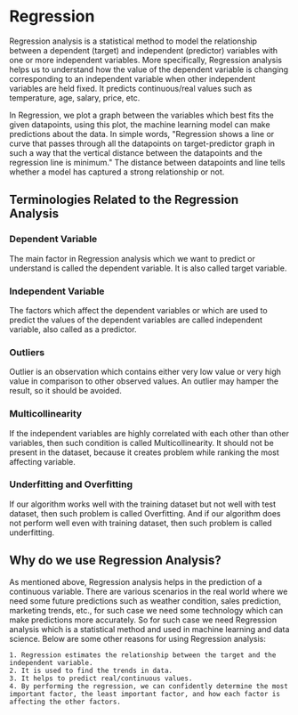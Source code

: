 # Regression

Regression analysis is a statistical method to model the relationship between a dependent (target) and independent (predictor) variables with one or more independent variables. More specifically, Regression analysis helps us to understand how the value of the dependent variable is changing corresponding to an independent variable when other independent variables are held fixed. It predicts continuous/real values such as temperature, age, salary, price, etc.

In Regression, we plot a graph between the variables which best fits the given datapoints, using this plot, the machine learning model can make predictions about the data. In simple words, "Regression shows a line or curve that passes through all the datapoints on target-predictor graph in such a way that the vertical distance between the datapoints and the regression line is minimum." The distance between datapoints and line tells whether a model has captured a strong relationship or not.

## Terminologies Related to the Regression Analysis

### Dependent Variable
The main factor in Regression analysis which we want to predict or understand is called the dependent variable. It is also called target variable.

### Independent Variable
The factors which affect the dependent variables or which are used to predict the values of the dependent variables are called independent variable, also called as a predictor.

### Outliers
Outlier is an observation which contains either very low value or very high value in comparison to other observed values. An outlier may hamper the result, so it should be avoided.

### Multicollinearity
If the independent variables are highly correlated with each other than other variables, then such condition is called Multicollinearity. It should not be present in the dataset, because it creates problem while ranking the most affecting variable.

### Underfitting and Overfitting
If our algorithm works well with the training dataset but not well with test dataset, then such problem is called Overfitting. And if our algorithm does not perform well even with training dataset, then such problem is called underfitting.

## Why do we use Regression Analysis?

As mentioned above, Regression analysis helps in the prediction of a continuous variable. There are various scenarios in the real world where we need some future predictions such as weather condition, sales prediction, marketing trends, etc., for such case we need some technology which can make predictions more accurately. So for such case we need Regression analysis which is a statistical method and used in machine learning and data science. Below are some other reasons for using Regression analysis:

    1. Regression estimates the relationship between the target and the independent variable.
    2. It is used to find the trends in data.
    3. It helps to predict real/continuous values.
    4. By performing the regression, we can confidently determine the most important factor, the least important factor, and how each factor is affecting the other factors.
